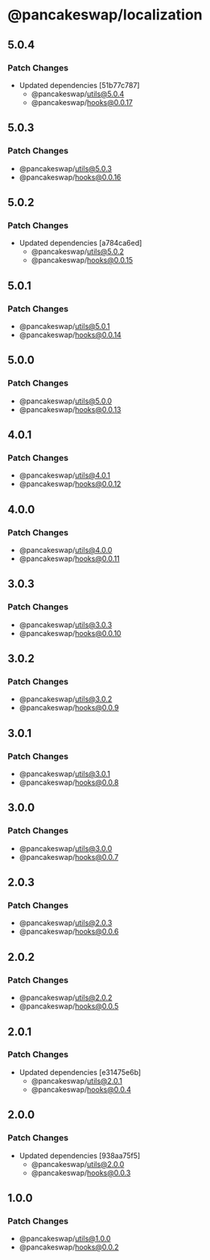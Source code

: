 # @pancakeswap/localization

## 5.0.4

### Patch Changes

- Updated dependencies [51b77c787]
  - @pancakeswap/utils@5.0.4
  - @pancakeswap/hooks@0.0.17

## 5.0.3

### Patch Changes

- @pancakeswap/utils@5.0.3
- @pancakeswap/hooks@0.0.16

## 5.0.2

### Patch Changes

- Updated dependencies [a784ca6ed]
  - @pancakeswap/utils@5.0.2
  - @pancakeswap/hooks@0.0.15

## 5.0.1

### Patch Changes

- @pancakeswap/utils@5.0.1
- @pancakeswap/hooks@0.0.14

## 5.0.0

### Patch Changes

- @pancakeswap/utils@5.0.0
- @pancakeswap/hooks@0.0.13

## 4.0.1

### Patch Changes

- @pancakeswap/utils@4.0.1
- @pancakeswap/hooks@0.0.12

## 4.0.0

### Patch Changes

- @pancakeswap/utils@4.0.0
- @pancakeswap/hooks@0.0.11

## 3.0.3

### Patch Changes

- @pancakeswap/utils@3.0.3
- @pancakeswap/hooks@0.0.10

## 3.0.2

### Patch Changes

- @pancakeswap/utils@3.0.2
- @pancakeswap/hooks@0.0.9

## 3.0.1

### Patch Changes

- @pancakeswap/utils@3.0.1
- @pancakeswap/hooks@0.0.8

## 3.0.0

### Patch Changes

- @pancakeswap/utils@3.0.0
- @pancakeswap/hooks@0.0.7

## 2.0.3

### Patch Changes

- @pancakeswap/utils@2.0.3
- @pancakeswap/hooks@0.0.6

## 2.0.2

### Patch Changes

- @pancakeswap/utils@2.0.2
- @pancakeswap/hooks@0.0.5

## 2.0.1

### Patch Changes

- Updated dependencies [e31475e6b]
  - @pancakeswap/utils@2.0.1
  - @pancakeswap/hooks@0.0.4

## 2.0.0

### Patch Changes

- Updated dependencies [938aa75f5]
  - @pancakeswap/utils@2.0.0
  - @pancakeswap/hooks@0.0.3

## 1.0.0

### Patch Changes

- @pancakeswap/utils@1.0.0
- @pancakeswap/hooks@0.0.2
